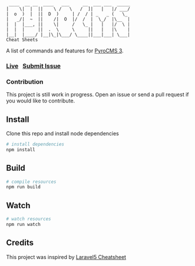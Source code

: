 ```                 
 ____  __ __  ____   ___     __  ___ ___  _____
|    \|  |  ||    \ /   \   /  ]|   |   |/ ___/
|  o  )  |  ||  D  )     | /  / | _   _ (   \_
|   _/|  ~  ||    /|  O  |/  /  |  \_/  |\__  |
|  |  |___, ||    \|     /   \_ |   |   |/  \ |
|  |  |     ||  .  \     \     ||   |   |\    |
|__|  |____/ |__|\_|\___/ \____||___|___| \___|
Cheat Sheets
```                 

A list of commands and features for [PyroCMS 3](https://www.pyrocms.com/).

### [Live](http://websemantics.github.io/pyrocms-cheatsheet)&nbsp;&nbsp;&nbsp;[Submit Issue](https://github.com/websemantics/pyrocms-cheatsheet/issues)


### Contribution

This project is still work in progress. Open an issue or send a pull request if you would like to contribute.


## Install

Clone this repo and install node dependencies

``` bash
# install dependencies
npm install
```


## Build

``` bash
# compile resources
npm run build
```


## Watch

``` bash
# watch resources
npm run watch
```


## Credits

This project was inspired by [Laravel5 Cheatsheet](https://github.com/summerblue/laravel5-cheatsheet)
